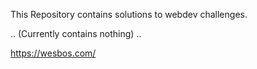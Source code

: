 
This Repository contains solutions to webdev challenges.

..
(Currently contains nothing)
..

https://wesbos.com/
